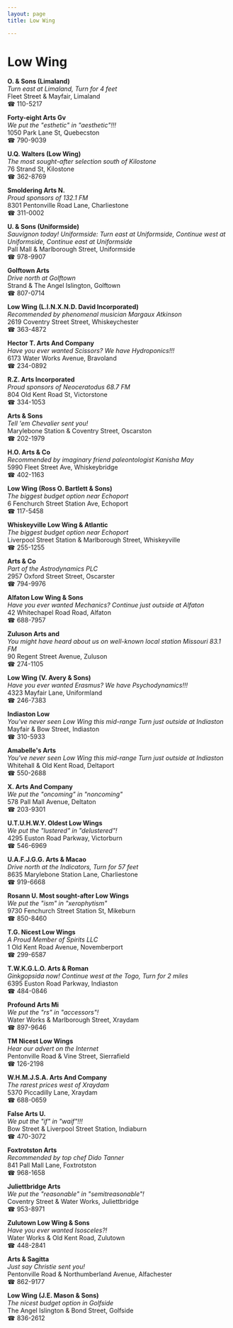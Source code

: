 ```yaml
---
layout: page 
title: Low Wing

---
```



# Low Wing


 **O. & Sons (Limaland)**  
_Turn east at Limaland, Turn for 4 feet_  
Fleet Street & Mayfair, Limaland  
☎ 110-5217

**Forty-eight Arts Gv**  
_We put the "esthetic" in "aesthetic"!!!_  
1050 Park Lane St, Quebecston  
☎ 790-9039

**U.Q. Walters (Low Wing)**  
_The most sought-after selection south of Kilostone_  
76 Strand St, Kilostone  
☎ 362-8769

**Smoldering Arts N.**  
_Proud sponsors of 132.1 FM_  
8301 Pentonville Road Lane, Charliestone  
☎ 311-0002

**U. & Sons (Uniformside)**  
_Sauvignon today! 
Uniformside: Turn east at Uniformside, Continue west at Uniformside, Continue east at Uniformside_  
Pall Mall & Marlborough Street, Uniformside  
☎ 978-9907

**Golftown Arts**  
_Drive north at Golftown_  
Strand & The Angel Islington, Golftown  
☎ 807-0714

**Low Wing (L.I.N.X.N.D. David Incorporated)**  
_Recommended by phenomenal musician Margaux Atkinson_  
2619 Coventry Street Street, Whiskeychester  
☎ 363-4872

**Hector T. Arts And Company**  
_Have you ever wanted Scissors? We have Hydroponics!!!_  
6173 Water Works Avenue, Bravoland  
☎ 234-0892

**R.Z. Arts Incorporated**  
_Proud sponsors of Neoceratodus 68.7 FM_  
804 Old Kent Road St, Victorstone  
☎ 334-1053

**Arts & Sons**  
_Tell 'em Chevalier sent you!_  
Marylebone Station & Coventry Street, Oscarston  
☎ 202-1979

**H.O. Arts & Co**  
_Recommended by imaginary friend paleontologist Kanisha May_  
5990 Fleet Street Ave, Whiskeybridge  
☎ 402-1163

**Low Wing (Ross O. Bartlett & Sons)**  
_The biggest budget option near Echoport_  
6 Fenchurch Street Station Ave, Echoport  
☎ 117-5458

**Whiskeyville Low Wing & Atlantic**  
_The biggest budget option near Echoport_  
Liverpool Street Station & Marlborough Street, Whiskeyville  
☎ 255-1255

**Arts & Co**  
_Part of the Astrodynamics PLC_  
2957 Oxford Street Street, Oscarster  
☎ 794-9976

**Alfaton Low Wing & Sons**  
_Have you ever wanted Mechanics? 
Continue just outside at Alfaton_  
42 Whitechapel Road Road, Alfaton  
☎ 688-7957

**Zuluson Arts and**  
_You might have heard about us on well-known local station Missouri 83.1 FM_  
90 Regent Street Avenue, Zuluson  
☎ 274-1105

**Low Wing (V. Avery & Sons)**  
_Have you ever wanted Erasmus? We have Psychodynamics!!!_  
4323 Mayfair Lane, Uniformland  
☎ 246-7383

**Indiaston Low**  
_You've never seen Low Wing this mid-range 
Turn just outside at Indiaston_  
Mayfair & Bow Street, Indiaston  
☎ 310-5933

**Amabelle's Arts**  
_You've never seen Low Wing this mid-range 
Turn just outside at Indiaston_  
Whitehall & Old Kent Road, Deltaport  
☎ 550-2688

**X. Arts And Company**  
_We put the "oncoming" in "noncoming"_  
578 Pall Mall Avenue, Deltaton  
☎ 203-9301

**U.T.U.H.W.Y. Oldest Low Wings**  
_We put the "lustered" in "delustered"!_  
4295 Euston Road Parkway, Victorburn  
☎ 546-6969

**U.A.F.J.G.G. Arts & Macao**  
_Drive north at the Indicators, Turn for 57 feet_  
8635 Marylebone Station Lane, Charliestone  
☎ 919-6668

**Rosann U. Most sought-after Low Wings**  
_We put the "ism" in "xerophytism"_  
9730 Fenchurch Street Station St, Mikeburn  
☎ 850-8460

**T.G. Nicest Low Wings**  
_A Proud Member of Spirits LLC_  
1 Old Kent Road Avenue, Novemberport  
☎ 299-6587

**T.W.K.G.L.O. Arts & Roman**  
_Ginkgopsida now! 
Continue west at the Togo, Turn for 2 miles_  
6395 Euston Road Parkway, Indiaston  
☎ 484-0846

**Profound Arts Mi**  
_We put the "rs" in "accessors"!_  
Water Works & Marlborough Street, Xraydam  
☎ 897-9646

**TM Nicest Low Wings**  
_Hear our advert on the Internet_  
Pentonville Road & Vine Street, Sierrafield  
☎ 126-2198

**W.H.M.J.S.A. Arts And Company**  
_The rarest prices west of Xraydam_  
5370 Piccadilly Lane, Xraydam  
☎ 688-0659

**False Arts U.**  
_We put the "if" in "waif"!!!_  
Bow Street & Liverpool Street Station, Indiaburn  
☎ 470-3072

**Foxtrotston Arts**  
_Recommended by top chef Dido Tanner_  
841 Pall Mall Lane, Foxtrotston  
☎ 968-1658

**Juliettbridge Arts**  
_We put the "reasonable" in "semitreasonable"!_  
Coventry Street & Water Works, Juliettbridge  
☎ 953-8971

**Zulutown Low Wing & Sons**  
_Have you ever wanted Isosceles?!_  
Water Works & Old Kent Road, Zulutown  
☎ 448-2841

**Arts & Sagitta**  
_Just say Christie sent you!_  
Pentonville Road & Northumberland Avenue, Alfachester  
☎ 862-9177

**Low Wing (J.E. Mason & Sons)**  
_The nicest budget option in Golfside_  
The Angel Islington & Bond Street, Golfside  
☎ 836-2612

